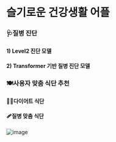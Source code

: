 # 슬기로운 건강생활 어플

### 🩺질병 진단
  #### 1) Level2 진단 모델
  #### 2) Transformer 기반 질병 진단 모델


### 🍽️사용자 맞춤 식단 추천

  #### 🏃‍♀️다이어트 식단

  #### 🩹질병 맞춤 식단
  ![image](https://user-images.githubusercontent.com/86948867/168551915-e2a0a7ec-0a24-4853-9162-5c96328e6112.png)



